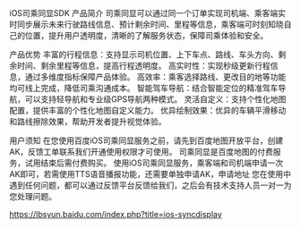 iOS司乘同显SDK
产品简介
司乘同显可以通过同一个订单实现司机端、乘客端实时同步展示未来行驶路线信息、预计剩余时间、里程等信息，乘客端可时刻知晓自己的位置，提升用户透明度，清晰的了解服务状态，保障司乘体验和安全。

产品优势
丰富的行程信息：支持显示司机位置、上下车点、路线、车头方向、剩余时间、剩余里程等信息，提高行程透明度。
高实时性：实现秒级更新行程信息，通过多维度指标保障产品体验。
高效率：乘客选择路线、更改目的地等功能均可线上完成，降低司乘沟通成本。
智能驾车导航：结合智能定位的精准驾车导航，可以支持轻导航和专业级GPS导航两种模式。
灵活自定义：支持个性化地图配置，提供丰富的个性化地图自定义能力。
优异绘制效果：优异的车辆平滑移动和路线擦除效果，帮助开发者提升视觉体验。

用户须知
在您使用百度iOS司乘同显服务之前，请先到百度地图开放平台，创建AK，反馈工单联系我们开通使用权限才可使用。
司乘同显是百度地图的付费服务，试用结束后需付费购买。
使用iOS司乘同显服务，乘客端和司机端申请一次AK即可，若需使用TTS语音播报功能，还需要单独申请AK，申请地址
您在使用中遇到任何问题，都可以通过反馈平台反馈给我们，之后会有技术支持人员一对一为您处理问题。

https://lbsyun.baidu.com/index.php?title=ios-syncdisplay